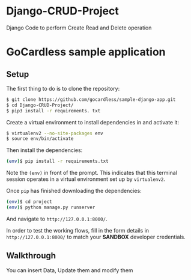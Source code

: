 # Django-CRUD-Project
Django Code to perform Create Read and Delete operation

# GoCardless sample application

## Setup

The first thing to do is to clone the repository:

```sh
$ git clone https://github.com/gocardless/sample-django-app.git
$ cd Django-CRUD-Project/
$ pip3 install -r requirements. txt
```

Create a virtual environment to install dependencies in and activate it:

```sh
$ virtualenv2 --no-site-packages env
$ source env/bin/activate
```

Then install the dependencies:

```sh
(env)$ pip install -r requirements.txt
```
Note the `(env)` in front of the prompt. This indicates that this terminal
session operates in a virtual environment set up by `virtualenv2`.

Once `pip` has finished downloading the dependencies:
```sh
(env)$ cd project
(env)$ python manage.py runserver
```
And navigate to `http://127.0.0.1:8000/`.

In order to test the working flows, fill in the form details in
`http://127.0.0.1:8000/` to match your **SANDBOX** developer credentials.

## Walkthrough

You can insert Data, Update them and modify them


